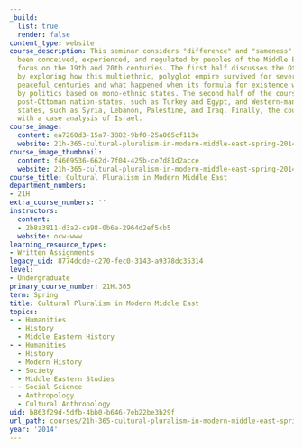 ```yaml
---
_build:
  list: true
  render: false
content_type: website
course_description: This seminar considers "difference" and "sameness" as they have
  been conceived, experienced, and regulated by peoples of the Middle East, with a
  focus on the 19th and 20th centuries. The first half discusses the Ottoman Empire
  by exploring how this multiethnic, polyglot empire survived for several relatively
  peaceful centuries and what happened when its formula for existence was challenged
  by politics based on mono-ethnic states. The second half of the course focuses on
  post-Ottoman nation-states, such as Turkey and Egypt, and Western-mandated Arab
  states, such as Syria, Lebanon, Palestine, and Iraq. Finally, the course concludes
  with a case analysis of Israel.
course_image:
  content: ea7260d3-15a7-3882-9bf0-25a065cf113e
  website: 21h-365-cultural-pluralism-in-modern-middle-east-spring-2014
course_image_thumbnail:
  content: f4669536-662d-7f04-425b-ce7d81d2acce
  website: 21h-365-cultural-pluralism-in-modern-middle-east-spring-2014
course_title: Cultural Pluralism in Modern Middle East
department_numbers:
- 21H
extra_course_numbers: ''
instructors:
  content:
  - 2b8a3811-d3a2-ca98-0b6a-2964d2ef5cb5
  website: ocw-www
learning_resource_types:
- Written Assignments
legacy_uid: 8774dcde-c270-fec0-3143-a9378dc35314
level:
- Undergraduate
primary_course_number: 21H.365
term: Spring
title: Cultural Pluralism in Modern Middle East
topics:
- - Humanities
  - History
  - Middle Eastern History
- - Humanities
  - History
  - Modern History
- - Society
  - Middle Eastern Studies
- - Social Science
  - Anthropology
  - Cultural Anthropology
uid: b863f29d-5dfb-4bb0-b646-7eb22be3b29f
url_path: courses/21h-365-cultural-pluralism-in-modern-middle-east-spring-2014
year: '2014'
---
```

